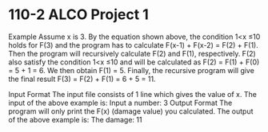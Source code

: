 # 110-2 ALCO Project 1

Example
Assume x is 3. By the equation shown above, the condition 1<x ≤10 holds for F(3) and the program has to calculate F(x-1) + F(x-2) = F(2) + F(1). Then the program will recursively calculate F(2) and F(1), respectively. F(2) also satisfy the condition 1<x ≤10 and will be calculated as F(2) = F(1) + F(0) = 5 + 1 = 6. We then obtain F(1) = 5. Finally, the recursive program will give the final result F(3) = F(2) + F(1) = 6 + 5 = 11.

Input Format
The input file consists of 1 line which gives the value of x. The input of the above example is:
Input a number:
3
Output Format
The program will only print the F(x) (damage value) you calculated. The output of the above example is:
The damage:
11
